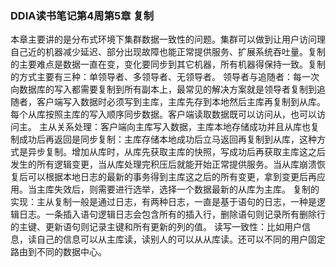 ### DDIA读书笔记第4周第5章 复制

本章主要讲的是分布式环境下集群数据一致性的问题。集群可以做到让用户访问理自己近的机器减少延迟、部分出现故障也能正常提供服务、扩展系统吞吐量。复制的主要难点是数据一直在变，变化要同步到其它机器，所有机器得保持一致。复制的方式主要有三种：单领导者、多领导者、无领导者。
领导者与追随者：每一次向数据库的写入都需要复制到所有副本上，最常见的解决方案就是领导者复制到追随者，客户端写入数据时必须写到主库，主库先存到本地然后主库再复制到从库。每个从库按照主库的写入顺序同步数据。客户端读取数据既可以访问从，也可以访问主。
主从关系处理：客户端向主库写入数据，主库本地存储成功并且从库也复制成功后再返回是同步复制：主库存储本地成功后立马返回再复制到从库，这种方式是异步复制。增加从库时，从库先获取主库的快照，写成功后再获取主库这之后发生的所有逻辑变更，当从库处理完积压后就能开始正常提供服务。当从库崩溃恢复后可以根据本地日志的最新的事务得到主库这之后的所有变更，拿到变更后再应用。当主库失效后，则需要进行选举，选择一个数据最新的从库为主库。
复制的实现：主从复制一般是通过日志，有两种日志，一直是基于语句的日志，一种是逻辑日志。一条插入语句逻辑日志会包含所有的插入行，删除语句则记录所有删除行的主键、更新语句则记录主键和所有更新的列的值。
读写一致性：比如用户信息，读自己的信息可以从主库读，读别人的可以从从库读。还可以不同的用户固定路由到不同的数据中心。
